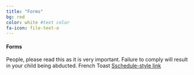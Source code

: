 ```yaml
---
title: "Forms"
bg: red
color: white #text color
fa-icon: file-text-o
---
```


#### Forms 
People, please read this as it is very important.
Failure to comply will result in your child being abducted.
French Toast
[Sschedule-style link](http://sciencediscovery.colorado.edu/wp-content/uploads/2013/05/ES_PDF_2_27-Sheet1.pdf)
